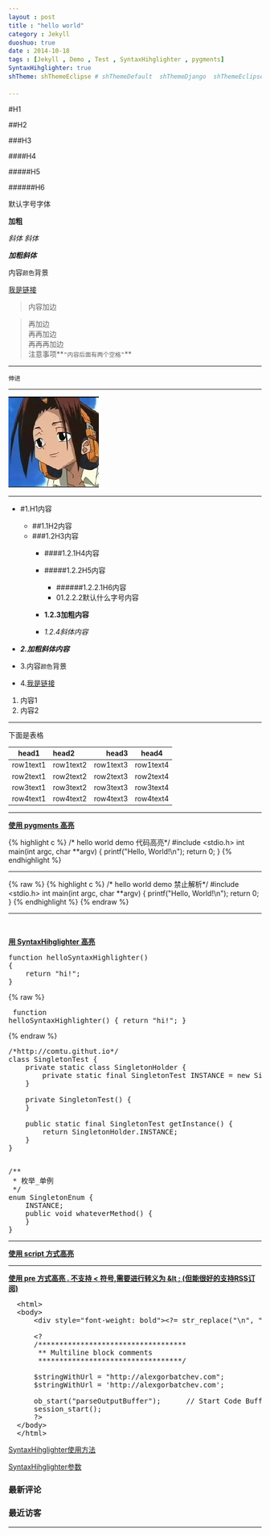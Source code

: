 ```yaml
---
layout : post
title : "hello world"
category : Jekyll
duoshuo: true
date : 2014-10-18
tags : [Jekyll , Demo , Test , SyntaxHihglighter , pygments]
SyntaxHihglighter: true
shTheme: shThemeEclipse # shThemeDefault  shThemeDjango  shThemeEclipse  shThemeEmacs  shThemeFadeToGrey  shThemeMidnight  shThemeRDark

---
```


#H1

##H2

###H3

####H4

#####H5

######H6

默认字号字体

**加粗**

<!-- more -->

*斜体*
_斜体_

***加粗斜体***

内容`颜色`背景

[我是链接](http://comtu.github.com)

> 内容加边  

> 再加边  
> 再再加边  
> 再再再加边  
> 注意事项**`"内容后面有两个空格"`**  




---

	伸进

---

![图片链接](/res/img/icon.jpg)

---

* #1.H1内容

	* ##1.1H2内容
	* ###1.2H3内容
		* ####1.2.1H4内容
		* #####1.2.2H5内容
			* ######1.2.2.1H6内容
			* 01.2.2.2默认什么字号内容

		* **1.2.3加粗内容**
		* *1.2.4斜体内容*

* ***2.加粗斜体内容***
* 3.内容`颜色`背景
* 4.[我是链接](http://comtu.github.com)

1. 内容1
2. 内容2

---

下面是表格

|head1|head2|head3|head4
|---|:---|---:|:---:|
|row1text1|row1text2|row1text3|row1text4
|row2text1|row2text2|row2text3|row2text4
|row3text1|row3text2|row3text3|row3text4
|row4text1|row4text2|row4text3|row4text4

---

**[使用 pygments 高亮](http://pygments.org/)**

{% highlight c %}
/* hello world demo 代码高亮*/
#include <stdio.h>
int main(int argc, char **argv)
{
    printf("Hello, World!\n");
    return 0;
}
{% endhighlight %}


---

{% raw %}
	{% highlight c %}
	/* hello world demo 禁止解析*/
	#include <stdio.h>
	int main(int argc, char **argv)
	{
	    printf("Hello, World!\n");
	    return 0;
	}
	{% endhighlight %}
{% endraw %}

<hr id="line"/><br/>

**[用 SyntaxHihglighter 高亮](http://alexgorbatchev.com/SyntaxHighlighter/)**

<pre class="brush: js; ">
function helloSyntaxHighlighter()
{
	return "hi!";
}
</pre>

{% raw %}
	<pre class="brush: js; "><!--禁止解析-->
	function helloSyntaxHighlighter()
	{
		return "hi!";
	}
	</pre>
{% endraw %}

<pre class="brush: java; ruler: true; first-line: 0; highlight: [2, 4, 6] ; auto-links: false ; collapse: true ; gutter: false; ">
/*http://comtu.githut.io*/
class SingletonTest {
	private static class SingletonHolder {
		private static final SingletonTest INSTANCE = new SingletonTest();
	}

	private SingletonTest() {
	}

	public static final SingletonTest getInstance() {
		return SingletonHolder.INSTANCE;
	}
}

</pre>




<pre class="brush: java;  collapse: true ; first-line: 10; highlight: [11, 13, 15] " >
/**
 * 枚举_单例
 */
enum SingletonEnum {  
    INSTANCE;  
    public void whateverMethod() {  
    }  
}  
</pre>

---

**[使用 script 方式高亮](http://alexgorbatchev.com/SyntaxHighlighter/manual/installation.html)**

<script type="syntaxhighlighter" class="brush: php ; html-script: true ; collapse: true "><![CDATA[
  <html>
  <body>
      <div style="font-weight: bold"><?= str_replace("\n", "<br/>", $var) ?></div>
       
      <?
      /***********************************
       ** Multiline block comments
       **********************************/
       
      $stringWithUrl = "http://alexgorbatchev.com";
      $stringWithUrl = 'http://alexgorbatchev.com';
           
      ob_start("parseOutputBuffer");      // Start Code Buffering
      session_start();
      ?>
  </body>
  </html>
]]></script>

---

**[使用 pre 方式高亮 . 不支持 < 符号,需要进行转义为 &lt ; (但能很好的支持RSS订阅)](http://alexgorbatchev.com/SyntaxHighlighter/manual/installation.html)**

<pre class="brush: html;  collapse: true">
  &lt;html>
  &lt;body>
      &lt;div style="font-weight: bold">&lt;?= str_replace("\n", "&lt;br/>", $var) ?>&lt;/div>
       
      &lt;?
      /***********************************
       ** Multiline block comments
       **********************************/
       
      $stringWithUrl = "http://alexgorbatchev.com";
      $stringWithUrl = 'http://alexgorbatchev.com';
           
      ob_start("parseOutputBuffer");      // Start Code Buffering
      session_start();
      ?>
  &lt;/body>
  &lt;/html>
</pre>
	

[SyntaxHihglighter使用方法](http://alexgorbatchev.com/SyntaxHighlighter/manual/installation.html)

[SyntaxHihglighter参数](http://alexgorbatchev.com/SyntaxHighlighter/manual/configuration/)


<section>
<h3>最新评论</h3>
<ul class="ds-recent-comments" data-num-items="10" data-show-avatars="0" data-show-time="0" data-show-title="0" data-show-admin="0" data-excerpt-length="18"></ul>
</section>

<section style="width:250px;">
<h3>最近访客</h3>
<ul class="ds-recent-visitors" data-num-items="4" data-avatar-size="45" style="margin-top:10px;"></ul>
</section>

---


